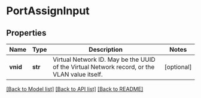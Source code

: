 # PortAssignInput


## Properties
Name | Type | Description | Notes
------------ | ------------- | ------------- | -------------
**vnid** | **str** | Virtual Network ID. May be the UUID of the Virtual Network record, or the VLAN value itself.  | [optional] 

[[Back to Model list]](../README.md#documentation-for-models) [[Back to API list]](../README.md#documentation-for-api-endpoints) [[Back to README]](../README.md)


